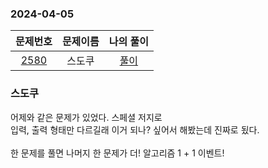 ### 2024-04-05
|                     문제번호                     | 문제이름 | 나의 풀이  |
|:--------------------------------------------:|:----:|:------:|
| [2580](https://www.acmicpc.net/problem/2580) | 스도쿠  | [풀이](https://github.com/Kminwo-o/BaekJoon-Algorithm/blob/main/%EB%B0%B1%EC%A4%80/Gold/2580.%E2%80%85%EC%8A%A4%EB%8F%84%EC%BF%A0/%EC%8A%A4%EB%8F%84%EC%BF%A0.java) |

### 스도쿠

어제와 같은 문제가 있었다. 스페셜 저지로 <br>
입력, 출력 형태만 다르길래 이거 되나? 싶어서 해봤는데 진짜로 됬다. <br>
<br>
한 문제를 풀면 나머지 한 문제가 더! 알고리즘 1 + 1 이벤트!
